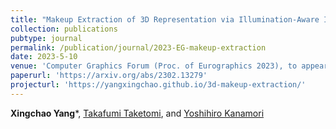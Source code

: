 ```yaml
---
title: "Makeup Extraction of 3D Representation via Illumination-Aware Image Decomposition"
collection: publications
pubtype: journal
permalink: /publication/journal/2023-EG-makeup-extraction
date: 2023-5-10
venue: 'Computer Graphics Forum (Proc. of Eurographics 2023), to appear'
paperurl: 'https://arxiv.org/abs/2302.13279'
projecturl: 'https://yangxingchao.github.io/3d-makeup-extraction/'
---
```


**Xingchao Yang***, [Takafumi Taketomi](https://taketomitakafumi.sakura.ne.jp/web/en/), and [Yoshihiro Kanamori](http://kanamori.cs.tsukuba.ac.jp/index.html)